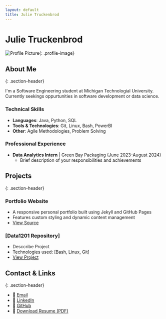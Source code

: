 ```yaml
---
layout: default
title: Julie Truckenbrod
---
```


# Julie Truckenbrod
![Profile Picture](assets/images/ProffesionalPic.JPG){: .profile-image}
## About Me
{: .section-header}

I'm a Software Engineering student at Michigan Technologial University. Currently seekings oppurtunities in software development or data science. 

### Technical Skills
- **Languages**: Java, Python, SQL
- **Tools & Technologies**: Git, Linux, Bash, PowerBI
- **Other**: Agile Methodologies, Problem Solving

### Professional Experience
- **Data Analytics Intern** | Green Bay Packaging (June 2023-August 2024)
  - Brief description of your responsibilities and achievements

## Projects
{: .section-header}

### Portfolio Website
- A responsive personal portfolio built using Jekyll and GitHub Pages
- Features custom styling and dynamic content management
- [View Source](https://github.com/yourusername/yourusername.github.io)

### [Data1201 Repository]
- Desccribe Project
- Technologies used: [Bash, Linux, Git]
- [View Project](https://github.com/julietrucke/data1201)

## Contact & Links
{: .section-header}

- 📧 [Email](julie.truckenbrod@gmail.com)
- 💼 [LinkedIn](https://linkedin.com/in/julie-truckenbrod-5280aa269)
- 🔗 [GitHub](https://github.com/julietrucke)
- 📄 [Download Resume (PDF)](assets/JulieTruckenbrodResume.pdf)
